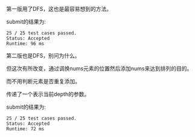 第一版用了DFS，这也是最容易想到的方法。

submit的结果为:
```
25 / 25 test cases passed.
Status: Accepted
Runtime: 96 ms
```

第二版也是DFS，别问为什么。

但这次有所改变，通过调换nums元素的位置然后添加nums来达到排列的目的。

而不用判断元素是否重复添加。

传递了一个表示当前depth的参数。

submit的结果为:
```
25 / 25 test cases passed.
Status: Accepted
Runtime: 72 ms
```
